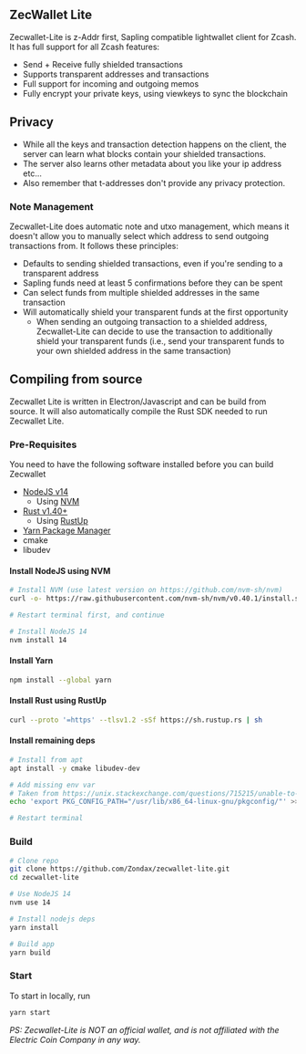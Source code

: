 ## ZecWallet Lite

Zecwallet-Lite is z-Addr first, Sapling compatible lightwallet client for Zcash. It has full support for all Zcash features:

- Send + Receive fully shielded transactions
- Supports transparent addresses and transactions
- Full support for incoming and outgoing memos
- Fully encrypt your private keys, using viewkeys to sync the blockchain

## Privacy

- While all the keys and transaction detection happens on the client, the server can learn what blocks contain your shielded transactions.
- The server also learns other metadata about you like your ip address etc...
- Also remember that t-addresses don't provide any privacy protection.

### Note Management

Zecwallet-Lite does automatic note and utxo management, which means it doesn't allow you to manually select which address to send outgoing transactions from. It follows these principles:

- Defaults to sending shielded transactions, even if you're sending to a transparent address
- Sapling funds need at least 5 confirmations before they can be spent
- Can select funds from multiple shielded addresses in the same transaction
- Will automatically shield your transparent funds at the first opportunity
  - When sending an outgoing transaction to a shielded address, Zecwallet-Lite can decide to use the transaction to additionally shield your transparent funds (i.e., send your transparent funds to your own shielded address in the same transaction)

## Compiling from source

Zecwallet Lite is written in Electron/Javascript and can be build from source. It will also automatically compile the Rust SDK needed to run Zecwallet Lite.

### Pre-Requisites

You need to have the following software installed before you can build Zecwallet

- [NodeJS v14](https://nodejs.org)
  - Using [NVM](https://github.com/nvm-sh/nvm)
- [Rust v1.40+](https://www.rust-lang.org/tools/install)
  - Using [RustUp](https://rustup.rs)
- [Yarn Package Manager](https://classic.yarnpkg.com/lang/en/docs/install/#mac-stable)
- cmake
- libudev

#### Install NodeJS using NVM

```bash
# Install NVM (use latest version on https://github.com/nvm-sh/nvm)
curl -o- https://raw.githubusercontent.com/nvm-sh/nvm/v0.40.1/install.sh | bash

# Restart terminal first, and continue

# Install NodeJS 14
nvm install 14
```

#### Install Yarn

```bash
npm install --global yarn
```

#### Install Rust using RustUp

```bash
curl --proto '=https' --tlsv1.2 -sSf https://sh.rustup.rs | sh
```

#### Install remaining deps

```bash
# Install from apt
apt install -y cmake libudev-dev

# Add missing env var
# Taken from https://unix.stackexchange.com/questions/715215/unable-to-find-libudev-pc
echo 'export PKG_CONFIG_PATH="/usr/lib/x86_64-linux-gnu/pkgconfig/"' >> $HOME/.bashrc

# Restart terminal
```

### Build

```bash
# Clone repo
git clone https://github.com/Zondax/zecwallet-lite.git
cd zecwallet-lite

# Use NodeJS 14
nvm use 14

# Install nodejs deps
yarn install

# Build app
yarn build
```

### Start

To start in locally, run

```bash
yarn start
```

_PS: Zecwallet-Lite is NOT an official wallet, and is not affiliated with the Electric Coin Company in any way._
